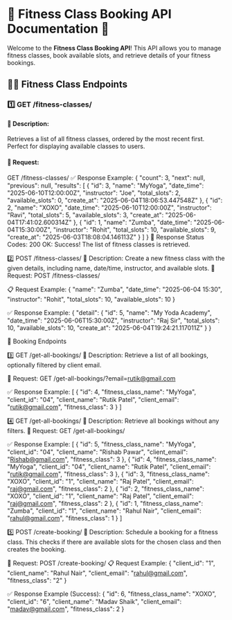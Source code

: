# 🌟 **Fitness Class Booking API Documentation** 🌟

Welcome to the **Fitness Class Booking API**! This API allows you to manage fitness classes, book available slots, and retrieve details of your fitness bookings.


## 🏋️‍♀️ **Fitness Class Endpoints**

### 1️⃣ **GET /fitness-classes/**

#### 📝 **Description**:
Retrieves a list of all fitness classes, ordered by the most recent first. Perfect for displaying available classes to users.

#### 🔧 **Request**:
GET /fitness-classes/
✅ Response Example:
{
    "count": 3,
    "next": null,
    "previous": null,
    "results": [
        {
            "id": 3,
            "name": "MyYoga",
            "date_time": "2025-06-10T12:00:00Z",
            "instructor": "Joe",
            "total_slots": 2,
            "available_slots": 0,
            "create_at": "2025-06-04T18:06:53.447548Z"
        },
        {
            "id": 2,
            "name": "XOXO",
            "date_time": "2025-06-10T12:00:00Z",
            "instructor": "Ravi",
            "total_slots": 5,
            "available_slots": 3,
            "create_at": "2025-06-04T17:41:02.600314Z"
        },
        {
            "id": 1,
            "name": "Zumba",
            "date_time": "2025-06-04T15:30:00Z",
            "instructor": "Rohit",
            "total_slots": 10,
            "available_slots": 9,
            "create_at": "2025-06-03T18:08:04.146113Z"
        }
    ]
}
💬 Response Status Codes:
    200 OK: Success! The list of fitness classes is retrieved.


2️⃣ POST /fitness-classes/
📝 Description:
    Create a new fitness class with the given details, including name, date/time, instructor, and available slots.
🔧 Request:
POST /fitness-classes/

📋 Request Example:
{
    "name": "Zumba",
    "date_time": "2025-06-04 15:30",
    "instructor": "Rohit",
    "total_slots": 10,
    "available_slots": 10
}

✅ Response Example:
{
    "detail": {
        "id": 5,
        "name": "My Yoda Academy",
        "date_time": "2025-06-06T15:30:00Z",
        "instructor": "Raj Sir",
        "total_slots": 10,
        "available_slots": 10,
        "create_at": "2025-06-04T19:24:21.117011Z"
    }
}


📅 Booking Endpoints

3️⃣ GET /get-all-bookings/
📝 Description:
    Retrieve a list of all bookings, optionally filtered by client email.

🔧 Request:
GET /get-all-bookings/?email=rutik@gmail.com

✅ Response Example:
[
    {
        "id": 4,
        "fitness_class_name": "MyYoga",
        "client_id": "04",
        "client_name": "Rutik Patel",
        "client_email": "rutik@gmail.com",
        "fitness_class": 3
    }
]

4️⃣ GET /get-all-bookings/
📝 Description:
    Retrieve all bookings without any filters.
🔧 Request:
GET /get-all-bookings/

✅ Response Example:
[
    {
        "id": 5,
        "fitness_class_name": "MyYoga",
        "client_id": "04",
        "client_name": "Rishab Pawar",
        "client_email": "Rishab@gmail.com",
        "fitness_class": 3
    },
    {
        "id": 4,
        "fitness_class_name": "MyYoga",
        "client_id": "04",
        "client_name": "Rutik Patel",
        "client_email": "rutik@gmail.com",
        "fitness_class": 3
    },
    {
        "id": 3,
        "fitness_class_name": "XOXO",
        "client_id": "1",
        "client_name": "Raj Patel",
        "client_email": "raj@gmail.com",
        "fitness_class": 2
    },
    {
        "id": 2,
        "fitness_class_name": "XOXO",
        "client_id": "1",
        "client_name": "Raj Patel",
        "client_email": "raj@gmail.com",
        "fitness_class": 2
    },
    {
        "id": 1,
        "fitness_class_name": "Zumba",
        "client_id": "1",
        "client_name": "Rahul Nair",
        "client_email": "rahul@gmail.com",
        "fitness_class": 1
    }
]

5️⃣ POST /create-booking/
📝 Description:
Schedule a booking for a fitness class. This checks if there are available slots for the chosen class and then creates the booking.

🔧 Request:
POST /create-booking/
📋 Request Example:
{
  "client_id": "1",
  "client_name": "Rahul Nair",
  "client_email": "rahul@gmail.com",
  "fitness_class": "2"
}

✅ Response Example (Success):
{
    "id": 6,
    "fitness_class_name": "XOXO",
    "client_id": "6",
    "client_name": "Madav Shaik",
    "client_email": "madav@gmail.com",
    "fitness_class": 2
}

